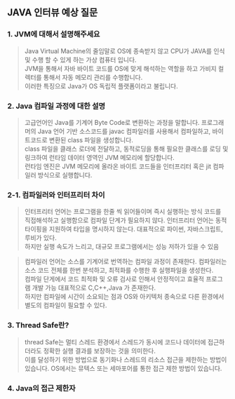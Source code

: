 ## JAVA 인터뷰 예상 질문

### 1. JVM에 대해서 설명해주세요
> Java Virtual Machine의 줄임말로 OS에 종속받지 않고 CPU가 JAVA를 인식 및 수행 할 수 있게 하는 가상 컴퓨터 입니다.   
JVM을 통해서 자바 바이트 코드를 OS에 맞게 해석하는 역할을 하고 가비지 컬렉터를 통해서 자동 메모리 관리를 수행합니다.   
이러한 특징으로 Java가 OS 독립적 플랫폼이라고 불립니다.

### 2. Java 컴파일 과정에 대한 설명
> 고급언어인 Java를 기계어 Byte Code로 변환하는 과정을 말합니다.
프로그래머의 Java 언어 기반 소스코드를 javac 컴파일러를 사용해서 컴파일하고, 바이트코드로 변환된 class 파일을 생성합니다.   
class 파일을 클래스 로더에 전달하고, 동적로딩을 통해 필요한 클래스를 로딩 및 링크하여 런타임 데이터 영역인 JVM 메모리에 할당합니다.   
런타임 엔진은 JVM 메모리에 올라온 바이트 코드들을 인터프리터 혹은 jit 컴파일러 방식으로 실행합니다.


### 2-1. 컴파일러와 인터프리터 차이
>인터프리터 언어는 프로그램을 한줄 씩 읽어들이며 즉시 실행하는 방식
코드를 직접해석하고 실행함으로 컴파일 단계가 필요하지 않다.
인터프리터 언어는 동적 타이핑을 지원하여 타입을 명시하지 않는다. 대표적으로 파이썬, 자바스크립트, 루비가 있다.  
하지만 실행 속도가 느리고, 대규모 프로그램에서는 성능 저하가 있을 수 있음

> 컴파일러 언어는 소스를 기계어로 번역하는 컴파일 과정이 존재한다. 컴파일러는 소스 코드 전체를 한번 분석하고, 최적화를 수행한 후 실행파일을 생성한다.   
컴파일 단게에서 코드 최적화 및 오류 검사로 인해서 안정적이고 효율적 프로그램 개발 가능
대표적으로 C,C++,Java 가 존재한다.   
하지만 컴파일에 시간이 소요되는 점과 OS와 아키텍처 종속으로 다른 환경에서 별도의 컴파일이 필요할 수 있다.

### 3. Thread Safe란?
> thread Safe는 멀티 스레드 환경에서 스레드가 동시에 코드나 데이터에 접근하더라도 정확한 실행 결과를 보장하는 것을 의미한다.   
이를 달성하기 위한 방법으로 동기화나 스레드의 리소스 접근을 제한하는 방법이 있습니다. OS에서는 뮤텍스 또는 세마포어를 통한 접근 제한 방법이 있습니다. 

### 4. Java의 접근 제한자
